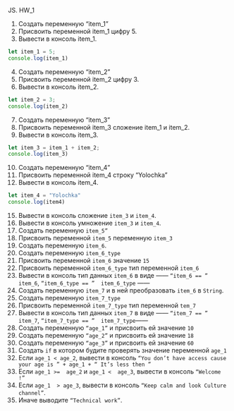 JS. HW_1

 1. Создать переменную “item_1”
 2. Присвоить переменной item_1 цифру 5.
 3. Вывести в консоль item_1.

```js
let item_1 = 5;
console.log(item_1)
```

 4. Создать переменную “item_2”
 5. Присвоить переменной item_2 цифру 3.
 6. Вывести в консоль item_2.
```js
let item_2 = 3;
console.log(item_2)
```

 7. Создать переменную “item_3”
 8. Присвоить переменной item_3 сложение item_1 и item_2.
 9. Вывести в консоль item_3.
```js
let item_3 = item_1 + item_2;
console.log(item_3)
```


 10. Создать переменную “item_4”
 11. Присвоить переменной item_4 строку “Yolochka”
 12. Вывести в консоль item_4.
```js
let item_4 = "Yolochka"
console.log(item4)
```

 15. Вывести в консоль сложение `item_3` и `item_4`.
 16. Вывести в консоль умножение `item_3` и `item_4`.
 17. Создать переменную `item_5”`
 18. Присвоить переменной `item_5` переменную `item_3`
 19. Создать переменную `item_6`.
 20. Создать переменную `item_6_type`
 21. Присвоить переменной `item_6` значение `15`
 22. Присвоить переменной `item_6_type` тип переменной `item_6`
 23. Вывести в консоль тип данных `item_6` в виде ——  `“item_6 == ” item_6`,  `“item_6_type == ”  item_6_type` ——  
 24. Создать переменную `item_7` и в ней преобразовать `item_6` в `String`.
 25. Создать переменную `item_7_type`
 26. Присвоить переменной `item_7_type` тип переменной `tem_7`
 27. Вывести в консоль тип данных `item_7` в виде ——  `“item_7 == ”  item_7`,  `“item_7_type == ”  item_7_type`——  
 28. Создать переменную `“age_1”` и присвоить ей значение `10`
 29. Создать переменную `“age_2”` и присвоить ей значение `18`
 30. Создать переменную `“age_3”` и присвоить ей значение `60`
 31. Создать `if` в котором будите проверять значение переменной `age_1`
 32. Если `age_1 < age_2`, вывести в консоль `“You don’t have access cause your age is ” + age_1 + “ It’s less then ”`
 33. Если `age_1 >=  age_2` и `age_1 <  age_3`, вывести в консоль `“Welcome  !”`
 34. Если `age_1  > age_3`, вывести в консоль `“Keep calm and look Culture channel”`.
 35. Иначе выводите `“Technical work”`.

